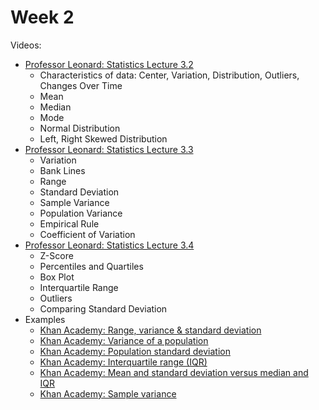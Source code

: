 # Week 2

Videos:
- [Professor Leonard: Statistics Lecture 3.2](https://www.youtube.com/watch?v=NGGkOa35Sm8&list=PL5102DFDC6790F3D0)
    - Characteristics of data: Center, Variation, Distribution, Outliers, Changes Over Time
    - Mean
    - Median
    - Mode
    - Normal Distribution
    - Left, Right Skewed Distribution
- [Professor Leonard: Statistics Lecture 3.3](https://www.youtube.com/watch?v=4-FysvtxQEU&list=PL5102DFDC6790F3D0)
    - Variation
    - Bank Lines
    - Range
    - Standard Deviation
    - Sample Variance
    - Population Variance
    - Empirical Rule
    - Coefficient of Variation
- [Professor Leonard: Statistics Lecture 3.4](https://www.youtube.com/watch?v=lPe-rQA_afU&list=PL5102DFDC6790F3D0)
    - Z-Score
    - Percentiles and Quartiles
    - Box Plot
    - Interquartile Range
    - Outliers
    - Comparing Standard Deviation
- Examples
    - [Khan Academy: Range, variance & standard deviation](https://www.youtube.com/watch?v=E4HAYd0QnRc)
    - [Khan Academy: Variance of a population](https://www.youtube.com/watch?v=dvoHB9djouc)
    - [Khan Academy: Population standard deviation](https://www.youtube.com/watch?v=PWiWkqHmum0)
    - [Khan Academy: Interquartile range (IQR)](https://www.youtube.com/watch?v=qLYYHWYr8xI)
    - [Khan Academy: Mean and standard deviation versus median and IQR](https://www.youtube.com/watch?v=qNKOi08NxHs)
    - [Khan Academy: Sample variance](https://www.youtube.com/watch?v=iHXdzfF7UEs)
